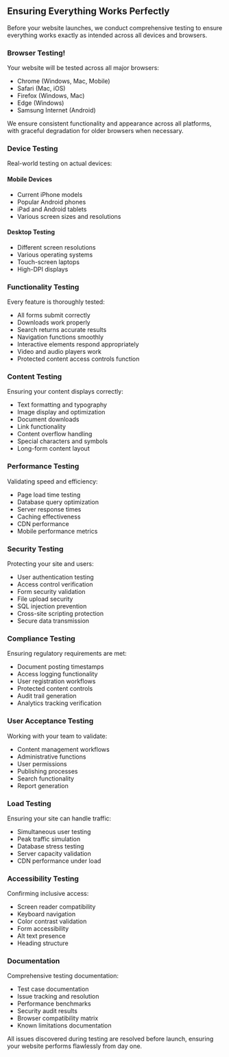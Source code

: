 ## Ensuring Everything Works Perfectly

Before your website launches, we conduct comprehensive testing to ensure everything works exactly as intended across all devices and browsers.

### Browser Testing!

Your website will be tested across all major browsers:

-   Chrome (Windows, Mac, Mobile)
-   Safari (Mac, iOS)
-   Firefox (Windows, Mac)
-   Edge (Windows)
-   Samsung Internet (Android)

We ensure consistent functionality and appearance across all platforms, with graceful degradation for older browsers when necessary.

### Device Testing

Real-world testing on actual devices:

#### Mobile Devices

-   Current iPhone models
-   Popular Android phones
-   iPad and Android tablets
-   Various screen sizes and resolutions

#### Desktop Testing

-   Different screen resolutions
-   Various operating systems
-   Touch-screen laptops
-   High-DPI displays

### Functionality Testing

Every feature is thoroughly tested:

-   All forms submit correctly
-   Downloads work properly
-   Search returns accurate results
-   Navigation functions smoothly
-   Interactive elements respond appropriately
-   Video and audio players work
-   Protected content access controls function

### Content Testing

Ensuring your content displays correctly:

-   Text formatting and typography
-   Image display and optimization
-   Document downloads
-   Link functionality
-   Content overflow handling
-   Special characters and symbols
-   Long-form content layout

### Performance Testing

Validating speed and efficiency:

-   Page load time testing
-   Database query optimization
-   Server response times
-   Caching effectiveness
-   CDN performance
-   Mobile performance metrics

### Security Testing

Protecting your site and users:

-   User authentication testing
-   Access control verification
-   Form security validation
-   File upload security
-   SQL injection prevention
-   Cross-site scripting protection
-   Secure data transmission

### Compliance Testing

Ensuring regulatory requirements are met:

-   Document posting timestamps
-   Access logging functionality
-   User registration workflows
-   Protected content controls
-   Audit trail generation
-   Analytics tracking verification

### User Acceptance Testing

Working with your team to validate:

-   Content management workflows
-   Administrative functions
-   User permissions
-   Publishing processes
-   Search functionality
-   Report generation

### Load Testing

Ensuring your site can handle traffic:

-   Simultaneous user testing
-   Peak traffic simulation
-   Database stress testing
-   Server capacity validation
-   CDN performance under load

### Accessibility Testing

Confirming inclusive access:

-   Screen reader compatibility
-   Keyboard navigation
-   Color contrast validation
-   Form accessibility
-   Alt text presence
-   Heading structure

### Documentation

Comprehensive testing documentation:

-   Test case documentation
-   Issue tracking and resolution
-   Performance benchmarks
-   Security audit results
-   Browser compatibility matrix
-   Known limitations documentation

All issues discovered during testing are resolved before launch, ensuring your website performs flawlessly from day one.

```

```

